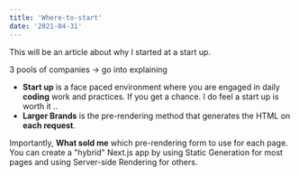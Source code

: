```yaml
---
title: 'Where-to-start'
date: '2021-04-31'
---
```


This will be an article about why I started at a start up.

3 pools of companies -> go into explaining 

- **Start up** is a face paced environment where you are engaged in daily **coding** work and practices. If you get a chance. I do feel a start up is worth it ..
- **Larger Brands** is the pre-rendering method that generates the HTML on **each request**.

Importantly, **What sold me** which pre-rendering form to use for each page. You can create a "hybrid" Next.js app by using Static Generation for most pages and using Server-side Rendering for others.